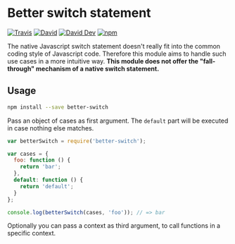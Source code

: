 # Better switch statement

[![Travis](https://img.shields.io/travis/lgraubner/better-switch.svg)](https://travis-ci.org/lgraubner/better-switch) [![David](https://img.shields.io/david/lgraubner/better-switch.svg)](https://david-dm.org/lgraubner/better-switch) [![David Dev](https://img.shields.io/david/dev/lgraubner/better-switch.svg)](https://david-dm.org/lgraubner/better-switch#info=devDependencies) [![npm](https://img.shields.io/npm/v/better-switch.svg)](https://www.npmjs.com/package/better-switch)

The native Javascript switch statement doesn't really fit into the common coding style of Javascript code. Therefore this module aims to handle such use cases in a more intuitive way. **This module does not offer the "fall-through" mechanism of a native switch statement.**

## Usage

```Bash
npm install --save better-switch
```

Pass an object of cases as first argument. The `default` part will be executed in case nothing else matches.

```JavaScript
var betterSwitch = require('better-switch');

var cases = {
  foo: function () {
    return 'bar';
  },
  default: function () {
    return 'default';
  }
};

console.log(betterSwitch(cases, 'foo')); // => bar
```

Optionally you can pass a context as third argument, to call functions in a specific context.
